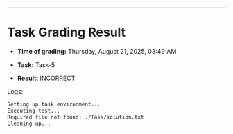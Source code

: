 
---
# Task Grading Result

- **Time of grading:** Thursday, August 21, 2025, 03:49 AM

- **Task:** Task-5

- **Result:** INCORRECT


Logs:
```bash
Setting up task environment...
Executing test...
Required file not found: ./Task/solution.txt
Cleaning up...
```
